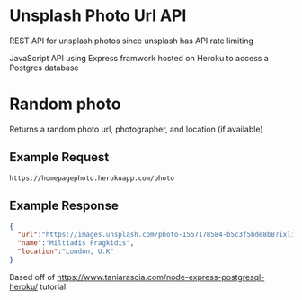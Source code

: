 # Unsplash Photo Url API 
REST API for unsplash photos since unsplash has API rate limiting      

JavaScript API using Express framwork hosted on Heroku to access a Postgres database    

# Random photo
Returns a random photo url, photographer, and location (if available)
## Example Request  
`https://homepagephoto.herokuapp.com/photo`
## Example Response 
``` json
{
  "url":"https://images.unsplash.com/photo-1557178584-b5c3f5bde8b8?ixlib=rb-1.2.1&q=85&fm=jpg&crop=entropy&cs=srgb&ixid=eyJhcHBfaWQiOjkwNjcxfQ",
  "name":"Miltiadis Fragkidis",
  "location":"London, U.K"
}
```
  
Based off of https://www.taniarascia.com/node-express-postgresql-heroku/ tutorial
